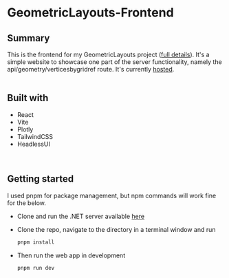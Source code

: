 # GeometricLayouts-Frontend

## Summary
This is the frontend for my GeometricLayouts project ([full details](https://github.com/jomonty/GeometricLayouts)). It's a simple website to showcase one part of the server functionality, namely the api/geometry/verticesbygridref route. It's currently [hosted](https://geometric-layouts-frontend.vercel.app/).
<br>
<br>

## Built with
* React
* Vite
* Plotly
* TailwindCSS
* HeadlessUI
<br>

## Getting started
I used pnpm for package management, but npm commands will work fine for the below.

* Clone and run the .NET server available [here](https://github.com/jomonty/GeometricLayouts)

* Clone the repo, navigate to the directory in a terminal window and run
    ```sh
    pnpm install
    ```
* Then run the web app in development
    ```sh
    pnpm run dev
    ```

